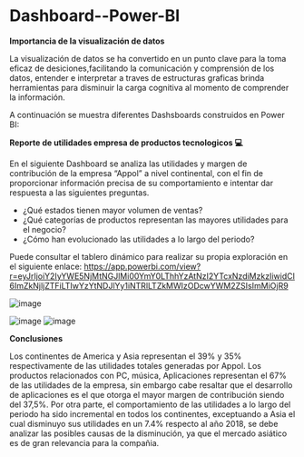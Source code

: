 # Dashboard--Power-BI

**Importancia de la visualización de datos**

La visualización de datos se ha convertido en un punto clave para la toma eficaz de desiciones,facilitando la comunicación y comprensión de los datos, entender e interpretar a traves de estructuras graficas brinda herramientas para disminuir la carga cognitiva al momento de comprender la información.

A continuación se muestra diferentes Dashsboards construidos en Power BI:

**Reporte de utilidades empresa de productos tecnologicos 💻**

En el siguiente Dashboard se analiza las utilidades y margen de contribución de la empresa “Appol”  a nivel continental, con el fin de proporcionar información precisa de su comportamiento e intentar dar respuesta a las siguientes preguntas.

- ¿Qué estados tienen mayor volumen de ventas?
- ¿Qué categorías de productos representan las mayores utilidades para el negocio?
- ¿Cómo han evolucionado las utilidades a lo largo del periodo?


Puede consultar el tablero dinámico para realizar su propia exploración en el siguiente enlace: 
https://app.powerbi.com/view?r=eyJrIjoiY2IyYWE5NjMtNGJlMi00YmY0LThhYzAtNzI2YTcxNzdiMzkzIiwidCI6ImZkNjljZTFiLTIwYzYtNDJlYy1iNTRlLTZkMWIzODcwYWM2ZSIsImMiOjR9

![image](https://user-images.githubusercontent.com/105448434/171730548-d8e03ce9-6cf4-4e13-b47f-fe5422db8281.png)

![image](https://user-images.githubusercontent.com/105448434/171729163-3a3bc68c-82e2-4b62-8820-feafc3ef8213.png)
![image](https://user-images.githubusercontent.com/105448434/171730775-f63393db-1ac8-45e8-b59f-d2745d566fa0.png)


**Conclusiones**

Los continentes de America y Asia representan el 39% y 35% respectivamente de las utilidades totales generadas por Appol.
Los productos relacionados con PC, música, Aplicaciones representan el 67% de las utilidades de la empresa, sin embargo cabe resaltar que el desarrollo de aplicaciones es el que otorga el mayor margen de contribución siendo del 37,5%.
Por otra parte, el comportamiento de las utilidades a lo largo del periodo ha sido incremental en todos los continentes, exceptuando a Asia el cual disminuyo sus utilidades en un 7.4% respecto al año 2018, se debe analizar las posibles causas de la disminución, ya que el mercado asiático es de gran relevancia para la compañia.






